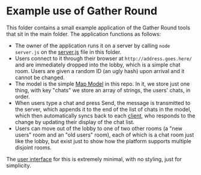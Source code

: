 
# Example use of Gather Round

This folder contains a small example application of the Gather Round tools that
sit in the main folder.  The application functions as follows:

 * The owner of the application runs it on a server by calling
   `node server.js` on the [server.js](server.js) file in this folder.
 * Users connect to it through their browser at `http://address.goes.here/` and
   are immediately dropped into the lobby, which is a simple chat room.  Users
   are given a random ID (an ugly hash) upon arrival and it cannot be changed.
 * The model is the simple [Map Model](../map-model.js) in this repo.  In it, we
   store just one thing, with key "chats" we store an array of strings, the
   users' chats, in order.
 * When users type a chat and press Send, the message is transmitted to the
   server, which appends it to the end of the list of chats in the model, which
   then automatically syncs back to each [client](client.js), who responds to
   the change by updating their display of the chat list.
 * Users can move out of the lobby to one of two other rooms (a "new users" room
   and an "old users" room), each of which is a chat room just like the lobby,
   but exist just to show how the platform supports multiple disjoint rooms.

The [user interface](index.html) for this is extremely minimal, with no styling,
just for simplicity.
